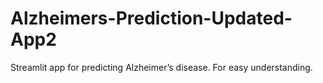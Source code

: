 # Alzheimers-Prediction-Updated-App2
Streamlit app for predicting Alzheimer’s disease. For easy understanding.
